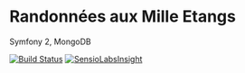 Randonnées aux Mille Etangs
============
Symfony 2, MongoDB

[![Build Status](https://secure.travis-ci.org/maat8/mille-etangs.png?branch=develop)](http://travis-ci.org/maat8/mille-etangs)
[![SensioLabsInsight](https://insight.sensiolabs.com/projects/9b644069-e8d9-493f-9a49-10f213844286/mini.png)](https://insight.sensiolabs.com/projects/9b644069-e8d9-493f-9a49-10f213844286)
